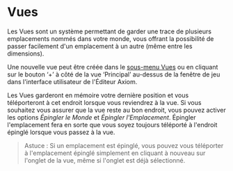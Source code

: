 # Vues

Les Vues sont un système permettant de garder une trace de plusieurs emplacements nommés dans votre monde, vous offrant la possibilité de passer facilement d'un emplacement à un autre (même entre les dimensions).

Une nouvelle vue peut être créée dans le [sous-menu Vues](mainmenubar.md#view) ou en cliquant sur le bouton ‘+’ à côté de la vue ‘Principal’ au-dessus de la fenêtre de jeu dans l'interface utilisateur de l'Éditeur Axiom.

Les Vues garderont en mémoire votre dernière position et vous téléporteront à cet endroit lorsque vous reviendrez à la vue. Si vous souhaitez vous assurer que la vue reste au bon endroit, vous pouvez activer les options *Épingler le Monde* et *Épingler l'Emplacement*. Épingler l'emplacement fera en sorte que vous soyez toujours téléporté à l'endroit épinglé lorsque vous passez à la vue.

> Astuce : Si un emplacement est épinglé, vous pouvez vous téléporter à l'emplacement épinglé simplement en cliquant à nouveau sur l'onglet de la vue, même si l'onglet est déjà sélectionné.